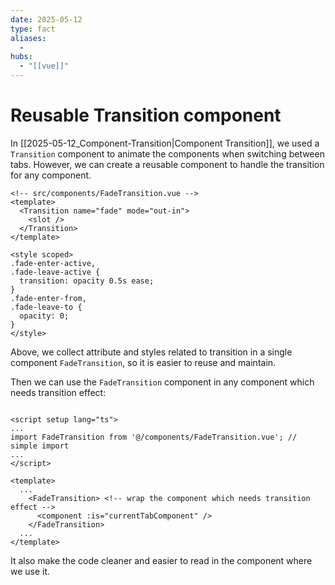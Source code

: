 ```yaml
---
date: 2025-05-12
type: fact
aliases:
  -
hubs:
  - "[[vue]]"
---
```


# Reusable Transition component

In [[2025-05-12_Component-Transition|Component Transition]], we used a `Transition` component to animate the components when switching between tabs. However, we can create a reusable component to handle the transition for any component.

```vue
<!-- src/components/FadeTransition.vue -->
<template>
  <Transition name="fade" mode="out-in">
    <slot />
  </Transition>
</template>

<style scoped>
.fade-enter-active,
.fade-leave-active {
  transition: opacity 0.5s ease;
}
.fade-enter-from,
.fade-leave-to {
  opacity: 0;
}
</style>
```

Above, we collect attribute and styles related to transition in a single component `FadeTransition`, so it is easier to reuse and maintain.

Then we can use the `FadeTransition` component in any component which needs transition effect:

```vue

<script setup lang="ts">
...
import FadeTransition from '@/components/FadeTransition.vue'; // simple import
...
</script>

<template>
  ...
    <FadeTransition> <!-- wrap the component which needs transition effect -->
      <component :is="currentTabComponent" />
    </FadeTransition>
  ...
</template>
```

It also make the code cleaner and easier to read in the component where we use it.


